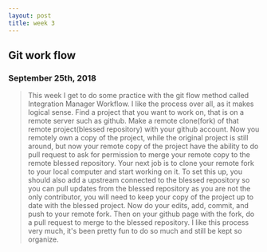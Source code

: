 ```yaml
---
layout: post
title: week 3
---
```



## Git work flow
### September 25th, 2018

> This week I get to do some practice with the git flow method called Integration Manager Workflow. I like the process over all, as it makes logical sense. Find a project that you want to work on, that is on a remote server such as github. Make a remote clone(fork) of that remote project(blessed repository) with your github account. Now you remotely own a copy of the project, while the original project is still around, but now your remote copy of the project have the ability to do pull request to ask for permission to merge your remote copy to the remote blessed repository. Your next job is to clone your remote fork to your local computer and start working on it. To set this up, you should also add a upstream connected to the blessed repository so you can pull updates from the blessed repository as you are not the only contributor, you will need to keep your copy of the project up to date with the blessed project. Now do your edits, add, commit, and push to your remote fork. Then on your github page with the fork, do a pull request to merge to the blessed repository. I like this process very much, it's been pretty fun to do so much and still be kept so organize. 
